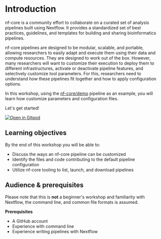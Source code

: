 # Introduction

nf-core is a community effort to collaborate on a curated set of analysis pipelines built using Nextflow. It provides a standardized set of best practices, guidelines, and templates for building and sharing bioinformatics pipelines.

nf-core pipelines are designed to be modular, scalable, and portable, allowing researchers to easily adapt and execute them using their data and compute resources. They are designed to work out of the box. However, many researchers will want to customize their execution to deploy them to different infrastructures, activate or deactivate pipeline features, and selectively customize tool parameters. For this, researchers need to understand how these pipelines fit together and how to apply configuration options.

In this workshop, using the [nf-core/demo](https://github.com/nf-core/demo) pipeline as an example, you will learn how customize parameters and configuration files.

Let's get started!

[![Open in Gitpod](https://img.shields.io/badge/Gitpod-%20Open%20in%20Gitpod-908a85?logo=gitpod)](https://gitpod.io/#https://github.com/nextflow-io/training)

## Learning objectives

By the end of this workshop you will be able to:

-   Discuss the ways an nf-core pipeline can be customized
-   Identify the files and code contributing to the default pipeline configuration
-   Utilize nf-core tooling to list, launch, and download pipelines

## Audience & prerequisites

Please note that this is **not** a beginner's workshop and familiarity with Nextflow, the command line, and common file formats is assumed.

**Prerequisites**

-   A GitHub account
-   Experience with command line
-   Experience writing pipelines with Nextflow
